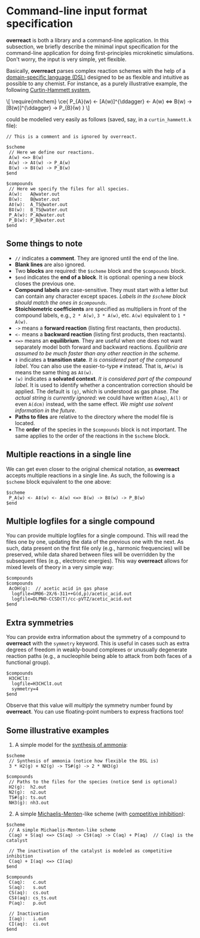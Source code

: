 # Command-line input format specification

**overreact** is both a library and a command-line application. In this
subsection, we briefly describe the minimal input specification for the
command-line application for doing first-principles microkinetic simulations.
Don't worry, the input is very simple, yet flexible.

<!-- TODO: cite this docs in the paper: "Further guidance and advanced usage information is available in the online documentation (\hrefdoc)". -->

Basically, **overreact** parses complex reaction schemes with the help of a
[domain-specific language (DSL)](https://en.wikipedia.org/wiki/Domain-specific_language)
designed to be as flexible and intuitive as possible to any chemist. For
instance, as a purely illustrative example, the following
[Curtin-Hammett system](https://en.wikipedia.org/wiki/Curtin%E2%80%93Hammett_principle),

<!-- CITE 10.1021/jo00404a002 ? -->

\\[ \require{mhchem} \ce{ P\_{A}(w) <- [A(w)]^{\ddagger} <- A(w) <=> B(w) ->
[B(w)]^{\ddagger} -> P\_{B}(w) } \\]

could be modelled very easily as follows (saved, say, in a `curtin_hammett.k`
file):

```
// This is a comment and is ignored by overreact.

$scheme
 // Here we define our reactions.
 A(w) <=> B(w)
 A(w) -> A‡(w) -> P_A(w)
 B(w) -> B‡(w) -> P_B(w)
$end

$compounds
 // Here we specify the files for all species.
 A(w):   A@water.out
 B(w):   B@water.out
 A‡(w):  A_TS@water.out
 B‡(w):  B_TS@water.out
 P_A(w): P_A@water.out
 P_B(w): P_B@water.out
$end
```

## Some things to note

-   `//` indicates a **comment**. They are ignored until the end of the line.
-   **Blank lines** are also ignored.
-   Two **blocks** are required: the `$scheme` block and the `$compounds` block.
-   `$end` indicates the **end of a block**. It is optional: opening a new block
    closes the previous one.
-   **Compound labels** are case-sensitive. They must start with a letter but
    can contain any character except spaces. _Labels in the `$scheme` block
    should match the ones in `$compounds`_.
-   **Stoichiometric coefficients** are specified as multipliers in front of the
    compound labels, e.g., `2 * A(w)`, `3 * A(w)`, etc.
    `A(w)` equivalent to `1 * A(w)`.
-   `->` means a **forward reaction** (listing first reactants, then products).
-   `<-` means a **backward reaction** (listing first products, then reactants).
-   `<=>` means an **equilibrium**. They are useful when one does not want
    separately model both forward and backward reactions. _Equilibria are
    assumed to be much faster than any other reaction in the scheme_.
-   `‡` indicates a **transition state**. _It is considered part of the compound
    label_. You can also use the easier-to-type `#` instead. That is, `A#(w)` is
    means the same thing as `A‡(w)`.
-   `(w)` indicates a **solvated context**. _It is considered part of the
    compound label_. It is used to identify whether a concentration correction
    should be applied. The default is `(g)`, which is understood as gas phase.
    _The actual string is currently ignored_: we could have written `A(aq)`,
    `A(l)` or even `A(dcm)` instead, with the same effect. _We might use solvent
    information in the future_.
-   **Paths to files** are relative to the directory where the model file is
    located.
-   The **order** of the species in the `$compounds` block is not important. The
    same applies to the order of the reactions in the `$scheme` block.

## Multiple reactions in a single line

We can get even closer to the original chemical notation, as **overreact**
accepts multiple reactions in a single line. As such, the following is a
`$scheme` block equivalent to the one above:

```
$scheme
 P_A(w) <- A‡(w) <- A(w) <=> B(w) -> B‡(w) -> P_B(w)
$end
```

## Multiple logfiles for a single compound

You can provide multiple logfiles for a single compound.
This will read the files one by one, updating the data of the previous one
with the next.
As such, data present on the first file only (e.g., harmonic frequencies) will
be preserved, while data shared between files will be overridden by the subsequent files
(e.g., electronic energies).
This way **overreact** allows for mixed levels of theory in a very simple way:

```
$compounds
$compounds
 AcOH(g):  // acetic acid in gas phase
  logfile=UM06-2X/6-311++G(d,p)/acetic_acid.out
  logfile=DLPNO-CCSD(T)/cc-pVTZ/acetic_acid.out 
$end
```

## Extra symmetries

You can provide extra information about the symmetry of a compound to **overreact** with the `symmetry` keyword.
This is useful in cases such as
extra degrees of freedom in weakly-bound complexes
or unusually degenerate reaction paths (e.g., a nucleophile being able to attack from both faces of a functional group).

```
$compounds
 H3CHCl‡:
  logfile=H3CHCl‡.out
  symmetry=4
$end
```

Observe that this value will *multiply* the symmetry number found
by **overreact**.
You can use floating-point numbers to express fractions too!

## Some illustrative examples

1. A simple model for the
   [synthesis of ammonia](https://en.wikipedia.org/wiki/Haber_process):

```
$scheme
 // Synthesis of ammonia (notice how flexible the DSL is)
 3 * H2(g) + N2(g) -> TS#(g) -> 2 * NH3(g)

$compounds
 // Paths to the files for the species (notice $end is optional)
 H2(g):  h2.out
 N2(g):  n2.out
 TS#(g): ts.out
 NH3(g): nh3.out
```

2. A simple
   [Michaelis-Menten](https://en.wikipedia.org/wiki/Michaelis%E2%80%93Menten_kinetics)-like
   scheme (with
   [competitive inhibition](https://en.wikipedia.org/wiki/Competitive_inhibition)):

```
$scheme
 // A simple Michaelis-Menten-like scheme
 C(aq) + S(aq) <=> CS(aq) -> CS‡(aq) -> C(aq) + P(aq)  // C(aq) is the catalyst

 // The inactivation of the catalyst is modeled as competitive inhibition
 C(aq) + I(aq) <=> CI(aq)
$end

$compounds
 C(aq):   c.out
 S(aq):   s.out
 CS(aq):  cs.out
 CS‡(aq): cs_ts.out
 P(aq):   p.out

 // Inactivation
 I(aq):   i.out
 CI(aq):  ci.out
$end
```
